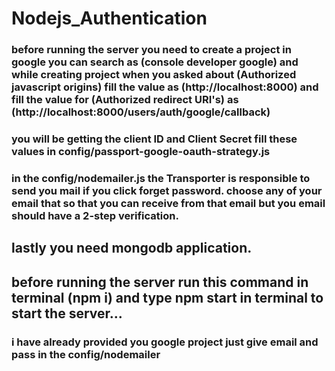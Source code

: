 # Nodejs_Authentication
### before running the server you need to create a project in google you can search as (console developer google) and while creating project when you asked about (Authorized javascript origins) fill the value as (http://localhost:8000) and fill the value for (Authorized redirect URI's) as (http://localhost:8000/users/auth/google/callback)
### you will be getting the client ID and Client Secret fill these values in config/passport-google-oauth-strategy.js
### in the config/nodemailer.js the Transporter is responsible to send you mail if you click forget password. choose any of your email that so that you can receive from that email but you email should have a 2-step verification.
## lastly you need mongodb application.
## before running the server run this command in terminal (npm i) and type npm start in terminal to start the server...
### i have already provided you google project just give email and pass in the config/nodemailer
